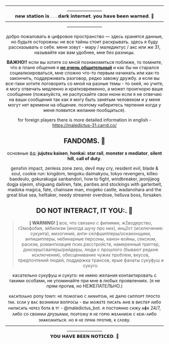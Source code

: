 <div id="header" align="center">
————————————————————————————————————————————
<div id="header" align="center">
𝗻𝗲𝘄 𝘀𝘁𝗮𝘁𝗶𝗼𝗻 𝗶𝘀 . . . 𝗱𝗮𝗿𝗸 𝗶𝗻𝘁𝗲𝗿𝗻𝗲𝘁. 𝘆𝗼𝘂 𝗵𝗮𝘃𝗲 𝗯𝗲𝗲𝗻 𝘄𝗮𝗿𝗻𝗲𝗱. 💬
<div id="header" align="center">
————————————————————————————————————————————
<div id="header" align="center">

добро пожаловать в цифровое пространство — здесь хранятся данные, но будьте осторожны: не все тайны стоит раскрывать. здесь я буду рассказывать о себе. меня зовут - мару / маледиктус / акс или же 31, называйте как вам удобнее, мне без разницы.
  
**ВАЖНО!!** если вы хотите со мной познакомиться поближе, то помните, что в плане общения я **<ins>не очень общительный</ins>** и как бы ни старался социализироваться, мне сложно что-то первым начинать или как-то закончить, поддерживать разговор, редко завожу дружбу. а если вы все-таки хотите поговорить со мной на разные темы - то окей, но учите, я могу отвечать медленно и кратковременно, а может проигнорю ваше сообщение (пожалуйста, не распускайте свои нюни если я не отвечаю на ваши сообщения так как я могу быть занятым человеком и у меня могут нет времени на общение. поэтому наберитесь терпения когда у меня появится желание пообщаться).

for foreign players there is more detailed information in english - https://maledictus-31.carrd.co/


## FANDOMS. 👀
основные фд: **jujutsu kaisen**, **honkai: star rail**, **monster x mediator**, **silent hill**, **call of duty**.

genshin impact, zenless zone zero, devil may cry, resident evil, blade & soul, cookie run: kingdom, tengoku daimakyou, tokyo revengers, killeo baedeulo, gokurakugai sanbandori, how to fight, windbreaker, jeonjijeog dogja sijeom, shiguang dailiren, fate, panties and stockings with garterbelt, madoka magica, fate, chainsaw man, mogeko castle, wadanohara and the great blue sea, helltaker, needy streamer overdose, helluva boss, forsaken.

## DO NOT INTERACT, IT YOU:. 👀
> **[ WARNING! ]**
все, что связано с филиями, ж2водерство, г2мофобия, эйбилизм (иногда шучу про них), инц2ст (исключение: сукуита), мизогиния, анти-селфшипперы/осканонщики, антишипперы, небинарные персоны, канон-войны, сексизм, расизм, романтизация псих.расстройств, намеренный триггер, доксеры/сватеры/рейдеры, люди с прошлого (бывают редкие исключения), обесценивание чужих проблем, вкусов, предпочтений людей, поддержка трансов, ярые фанаты сукуфуш и сукуго.

касательно сукуфуш и сукуго: не имею желания контактировать с такими особами, не упоминайте при мне в любых проявлениях. (я не прям против, но НЕЖЕЛАТЕЛЬНО.)

<div id="header" align="center">
ᴋᴀᴄᴀᴛᴇᴧьно pony town: нᴇ ᴨоʍоᴦᴀю ᴄ ᴧиʍиᴛоʍ, нᴇ дᴀᴩю ᴄᴀᴨᴨоᴩᴛ ᴨᴩоᴄᴛо ᴛᴀᴋ. ᴇᴄᴧи у ʙᴀᴄ ʙозниᴋᴧи ʙоᴨᴩоᴄы - ʙы ʍожᴇᴛᴇ ᴨиᴄᴀᴛь ʍнᴇ ʙ ʙиᴄᴨᴇᴩ ᴧибо нᴀᴨиᴄᴀᴛь чᴇᴩᴇз боᴛᴀ ʙ ᴛᴦ - @maledictus_bot. я ᴨоᴄᴛоянно ᴄижу ᴀɸᴋ 24/7, ᴧибо ᴄо ᴄʙоиʍи дᴩузьяʍи, ᴨо϶ᴛоʍу я нᴇ ᴦоᴩю жᴇᴧᴀниᴇʍ ᴄ ᴋᴇʍ-ᴧибо знᴀᴋоʍиᴛьᴄя. но я нᴇ ᴨᴩяʍ ᴨᴩоᴛиʙ, ᴋ ᴄᴧоʙу.

<div id="header" align="center">
————————————————————————————————————————————
<div id="header" align="center">
𝗬𝗢𝗨 𝗛𝗔𝗩𝗘 𝗕𝗘𝗘𝗡 𝗡𝗢𝗧𝗜𝗖𝗘𝗗. 👀
<div id="header" align="center">
